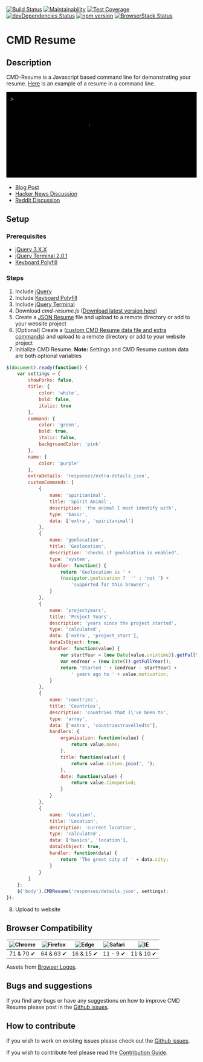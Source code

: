 [![Build Status][travis build img]][travis]
[![Maintainability][maintain img]][maintain]
[![Test Coverage][test cover img]][test cover]
[![devDependencies Status][devdep img]][devdep]
[![npm version][npm version img]][npm version]
[![BrowserStack Status][browserstack img]][browserstack]

[browserstack]: https://www.browserstack.com/automate/public-build/TXJtSnFra2t1em56djV0cDNHbXBWQ0F1S2ZwWFNndG0rQTlySU5YaUZaUT0tLTFsTlp3ZUcrT29rMUNPcXhtbHRpNXc9PQ==--8f9c890ea5f00b2700273a981af403651fea3f65
[browserstack img]: https://www.browserstack.com/automate/badge.svg?badge_key=TXJtSnFra2t1em56djV0cDNHbXBWQ0F1S2ZwWFNndG0rQTlySU5YaUZaUT0tLTFsTlp3ZUcrT29rMUNPcXhtbHRpNXc9PQ==--8f9c890ea5f00b2700273a981af403651fea3f65
[devdep]: https://david-dm.org/bbody/cmd-resume?type=dev
[devdep img]: https://david-dm.org/bbody/cmd-resume/dev-status.svg
[maintain]: https://codeclimate.com/github/bbody/CMD-Resume/maintainability
[maintain img]: https://api.codeclimate.com/v1/badges/245ed2739858462f5337/maintainability
[npm version]: https://badge.fury.io/js/cmd-resume
[npm version img]: https://badge.fury.io/js/cmd-resume.svg
[test cover]: https://codeclimate.com/github/bbody/CMD-Resume/test_coverage
[test cover img]: https://api.codeclimate.com/v1/badges/245ed2739858462f5337/test_coverage
[travis build img]: https://travis-ci.org/bbody/CMD-Resume.svg?branch=master
[travis]: https://travis-ci.org/bbody/CMD-Resume

# CMD Resume
## Description
CMD-Resume is a Javascript based command line for demonstrating your resume.
[Here][cmd example] is an example of a resume in a command line.

![CMD Resume Screenshot][cmd example image]

- [Blog Post][blog]
- [Hacker News Discussion][hackernews]
- [Reddit Discussion][reddit]

## Setup
### Prerequisites
- [jQuery 3.X.X][jquery]
- [jQuery Terminal 2.0.1][jquery terminal]
- [Keyboard Polyfill][polyfill]

### Steps
1. Include [jQuery][]
2. Include [Keyboard Polyfill][polyfill]
3. Include [jQuery Terminal][]
4. Download *cmd-resume.js* ([Download latest version here][version])
5. Create a [JSON Resume][] file and upload to a remote directory or add to
   your website project
6. \[Optional] Create a
   ([custom CMD Resume data file and extra commands][schema]) and upload to a
   remote directory or add to your website project
7. Initialize CMD Resume. **Note:** Settings and CMD Resume custom data are
   both optional variables
```javascript
$(document).ready(function() {
	var settings = {
		showForks: false,
		title: {
			color: 'white',
			bold: false,
			italic: true
		},
		command: {
			color: 'green',
			bold: true,
			italic: false,
			backgroundColor: 'pink'
		},
		name: {
			color: 'purple'
		},
		extraDetails: 'responses/extra-details.json',
		customCommands: [
			{
				name: 'spiritanimal',
				title: 'Spirit Animal',
				description: 'the animal I most identify with',
				type: 'basic',
				data: ['extra', 'spiritanimal']
			},
			{
				name: 'geolocation',
				title: 'Geolocation',
				description: 'checks if geolocation is enabled',
				type: 'system',
				handler: function() {
					return 'Geolocation is ' +
					(navigator.geolocation ?  '' : 'not ') +
						'supported for this browser';
				}
			},
			{
				name: 'projectyears',
				title: 'Project Years',
				description: 'years since the project started',
				type: 'calculated',
				data: ['extra', 'project_start'],
				dataIsObject: true,
				handler: function(value) {
					var startYear = (new Date(value.unixtime)).getFullYear();
					var endYear = (new Date()).getFullYear();
					return 'Started ' + (endYear - startYear) +
						' years ago to ' + value.motivation;
				}
			},
			{
				name: 'countries',
				title: 'Countries',
				description: 'countries that I\'ve been to',
				type: 'array',
				data: ['extra', 'countriestravelledto'],
				handlers: {
					organisation: function(value) {
						return value.name;
					},
					title: function(value) {
						return value.cities.join(', ');
					},
					date: function(value) {
						return value.timeperiod;
					}
				}
			},
			{
				name: 'location',
				title: 'Location',
				description: 'current location',
				type: 'calculated',
				data: ['basics', 'location'],
				dataIsObject: true,
				handler: function(data) {
					return 'The great city of ' + data.city;
				}
			}
		]
	};
	$('body').CMDResume('responses/details.json', settings);
});

```
8. Upload to website

## Browser Compatibility
| ![Chrome][] | ![Firefox][] | ![Edge][]  | ![Safari][] | ![IE][]   |
|:-----------:|:------------:|:----------:|:-----------:|:---------:|
| 71 & 70 ✔   | 64 & 63 ✔    | 16 & 15 ✔  | 11 - 9 ✔    | 11 & 10 ✔ |

Assets from [Browser Logos][].

[browser logos]: https://github.com/alrra/browser-logos
[chrome]: https://raw.githubusercontent.com/alrra/browser-logos/master/src/chrome/chrome_48x48.png
[edge]: https://raw.githubusercontent.com/alrra/browser-logos/master/src/edge/edge_48x48.png
[firefox]: https://raw.githubusercontent.com/alrra/browser-logos/master/src/firefox/firefox_48x48.png
[ie]: https://raw.githubusercontent.com/alrra/browser-logos/master/src/archive/internet-explorer-tile_10-11/internet-explorer-tile_10-11_48x48.png
[opera]: https://raw.githubusercontent.com/alrra/browser-logos/master/src/opera/opera_48x48.png
[safari]: https://raw.githubusercontent.com/alrra/browser-logos/master/src/safari/safari_48x48.png

## Bugs and suggestions
If you find any bugs or have any suggestions on how to improve CMD Resume please
post in the [Github issues][issues].

## How to contribute
If you wish to work on existing issues please check out the
[Github issues][issues].

If you wish to contribute feel please read the [Contribution Guide][contribute].

[cmd example]: http://cmd-resume.bbody.io/
[cmd example image]: https://raw.githubusercontent.com/bbody/CMD-Resume/master/docs/images/output.gif "CMD Resume Screenshot"
[contribute]: CONTRIBUTING.md
[issues]: https://github.com/bbody/CMD-Resume/issues
[jquery]: https://jquery.com/
[jquery mousewheel]: https://github.com/jquery/jquery-mousewheel
[jquery terminal]: http://terminal.jcubic.pl/
[json resume]: https://jsonresume.org/
[polyfill]: https://rawgit.com/inexorabletash/polyfill/master/keyboard.js
[schema]: CMD-RESUME-DATA-SCHEMA.md
[version]: https://github.com/bbody/CMD-Resume/releases/latest
[blog]: https://www.brendonbody.com/2019/01/07/cmd-resume/
[hackernews]: https://news.ycombinator.com/item?id=21415593
[reddit]: https://www.reddit.com/r/SideProject/comments/dr10gi/command_line_r%C3%A9sum%C3%A9/
